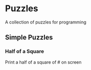Puzzles
=======

A collection of puzzles for programming

Simple Puzzles
--------------
 
### Half of a Square ###
 
Print a half of a square of # on screen

